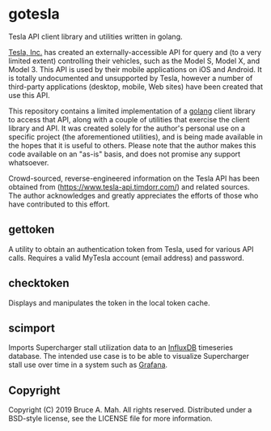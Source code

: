gotesla
=======

Tesla API client library and utilities written in golang.

[Tesla, Inc.](https://www.tesla.com/)
has created an externally-accessible API for query and (to
a very limited extent) controlling their vehicles, such as the Model
S, Model X, and Model 3.  This API is used by their mobile
applications on iOS and Android.  It is totally undocumented and
unsupported by Tesla, however a number of third-party applications
(desktop, mobile, Web sites) have been created that use this API.

This repository contains a limited implementation of a
[golang](https://golang.org) client library to access that API, along
with a couple of utilities that exercise the client library and API.
It was created solely for the author's personal use on a specific
project (the aforementioned utilities), and is being made available in
the hopes that it is useful to others.  Please note that the author
makes this code available on an "as-is" basis, and does not promise
any support whatsoever.

Crowd-sourced, reverse-engineered information on the Tesla API has
been obtained from (https://www.tesla-api.timdorr.com/) and related
sources.  The author acknowledges and greatly appreciates the efforts
of those who have contributed to this effort.

gettoken
--------

A utility to obtain an authentication token from Tesla, used for
various API calls.  Requires a valid MyTesla account (email address)
and password.

checktoken
----------

Displays and manipulates the token in the local token cache.

scimport
--------

Imports Supercharger stall utilization data to an
[InfluxDB](https://www.influxdata.com/time-series-platform/influxdb/)
timeseries database.  The intended use case is to be able to visualize
Supercharger stall use over time in a system such as
[Grafana](https://grafana.com/).

Copyright
---------

Copyright (C) 2019 Bruce A. Mah.  All rights reserved.  Distributed
under a BSD-style license, see the LICENSE file for more information.

